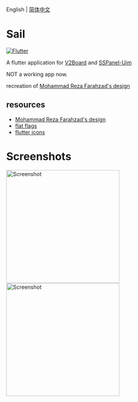 English | [简体中文](./README_zh-CN.md)

# Sail

[![Flutter](https://github.com/losgif/sail/actions/workflows/flutter.yml/badge.svg)](https://github.com/losgif/sail/actions/workflows/flutter.yml)

A flutter application for [V2Board](https://github.com/v2board/v2board) and [SSPanel-Uim](https://github.com/Anankke/SSPanel-Uim)

NOT a working app now.

recreation of [Mohammad Reza Farahzad's design](https://dribbble.com/shots/14028358-VPN-App-Ui-Design?utm_source=Clipboard_Shot&utm_campaign=mrfarahzad&utm_content=VPN%20App%20Ui%20Design&utm_medium=Social_Share)

## resources
- [Mohammad Reza Farahzad's design](https://dribbble.com/shots/14028358-VPN-App-Ui-Design?utm_source=Clipboard_Shot&utm_campaign=mrfarahzad&utm_content=VPN%20App%20Ui%20Design&utm_medium=Social_Share)
- [flat flags](https://github.com/wobblecode/flat-flags)
- [flutter icons](https://pub.dev/packages/flutter_icons)

# Screenshots

<img src="https://user-images.githubusercontent.com/13404752/110204775-dc941180-7eaf-11eb-968b-af8975294368.png" width="300" alt="Screenshot">
<img src="https://user-images.githubusercontent.com/13404752/110204822-1b29cc00-7eb0-11eb-8a95-a7c3ca7aa472.png" width="300" alt="Screenshot">
